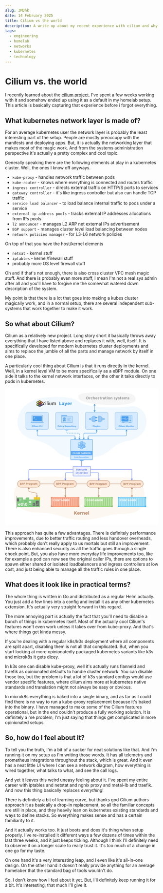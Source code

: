 ```yaml
---
slug: 3MDhk
date: 14 February 2025
title: Cilium vs the world
description: A write up about my recent experience with cilium and why it's cool as
tags:
  - engineering
  - homelab
  - networks
  - kubernetes
  - technology
---
```

# Cilium vs. the world

I recently learned about the [cilium project](https://github.com/cilium/cilium). I've spent a few weeks working with it and somehow ended up using it as a default in my homelab setup. This article is basically capturing that experience before i forgot everything.

## What kubernetes network layer is made of?

For an average kubernetes user the network layer is probably the least interesting part of the setup. People are mostly preoccupy with the manifests and deploying apps. But, it is actually the networking layer that makes most of the magic work. And from the systems administration perspective it's actually a pretty complex and cool topic.

Generally speaking there are the following elements at play in a kubernetes cluster. Well, the ones I know off anyways.

* `kube-proxy` - handles network traffic between pods
* `kube-router` - knows where everything is connected and routes traffic
* `ingress controller` - directs external traffic on HTTP/S ports to services
* `gateway controller` - it's like ingress controller but also can handle TCP traffic
* `service load balancer`  - to load balance internal traffic to pods under a service
* `external ip address pools` - tracks external IP addresses allocations from IPs pools
* `l2 announcer` - manages L2 ARP net external IPs advertisement
* `BGP support` - manages cluster level load balancing between nodes
* `network policies manager` - for L3-L6 network policies

On top of that you have the host/kernel elements

* `netsat` - kernel stuff
* `iptables` - kernel/firewall stuff
* probably more OS level firewall stuff

Oh and if that's not enough, there is also cross cluster VPC mesh magic stuff. And there is probably even more stuff, I mean I'm not a real sys admin after all and you'll have to forgive me the somewhat watered down description of the system.

My point is that there is a lot that goes into making a kubes cluster magically work, and in a normal setup, there are several independent sub-systems that work together to make it work.

## So what about Cilium?

Cilium as a relatively new project. Long story short it basically throws away everything that I have listed above and replaces it with, well, itself. It is specifically developed for modern kubernetes cluster deployments and aims to replace the jumble of all the parts and manage network by itself in one place.

A particularly cool thing about Cilium is that it runs directly in the kernel. Well, in a kernel level VM to be more specifically as a eBPF module. On one side it talks to the kernel network interfaces, on the other it talks directly to pods in kubernetes.

![](./images/cilium.png)

This approach has quite a few advantages. There is definitely performance improvements, due to better traffic routing and less handover overheads, which probably don't really apply to us mortals but still an improvement. There is also enhanced security as all the traffic goes through a single chock point. But, you also have more everyday life improvements too, like for example a pod can now see the original caller IPs, there are options to spawn either shared or isolated loadbalancers and ingress controllers at low cost, and just being able to manage all the traffic rules in one place.

## What does it look like in practical terms?

The whole thing is written in Go and distributed as a regular Helm actually. You just add a few lines into a config and install it as any other kubernetes extension. It's actually very straight forward in this regard.

The more annoying part is actually the fact that you'll need to disable a bunch of things in kubernetes itself. Most of the actually cool Cilium's features won't even work unless it takes over from kube-proxy. And that's where things get kinda messy.

If you're dealing with a regular k8s/k0s deployment where all components are split apart, disabling them is not all that complicated. But, when you start looking at more opinionatedly packaged kubernetes variants like k3s and microk8s it gets dicey.

In k3s one can disable kube-proxy, well it's actually runs flanneld and traefik as opinionated defaults to handle cluster network. You can disable those too, but the problem is that a lot of k3s standard configs would use vendor specific features, where cilium aims more at kubernetes native standards and translation might not always be easy or obvious.

In microk8s everything is baked into a single binary, and as far as I could find there is no way to run a kube-proxy replacement because it's baked into the binary. I have managed to make some of the Cilium features operational, but in the end couldn't produce a fully working solution. It is definitely a me problem, I'm just saying that things get complicated in more opinionated setups.

## So, how do I feel about it?

To tell you the truth, I'm a bit of a sucker for neat solutions like that. And I'm running it on my setup as I'm writing those words. It has all telemetry and prometheus integrations throughout the stack, which is great. And it even has a neat little UI where I can see a network diagram, how everything is wired together, what talks to what, and see the call logs.

And yet it leaves this weird uneasy feeling about it. I've spent my entire career with iptables and netstat and ngnix proxy and metal-lb and traefik. And now this thing basically replaces _everything_!

There is definitely a bit of learning curve, but thanks god Cilium authors approach it as basically a drop-in replacement, so all the familiar concepts are still in place, and they heavily lean on kubernetes existing standards and ways to define stacks. So everything makes sense and has a certain familiarity to it.

And it actually works too. It just boots and does it's thing when setup properly. I've re-installed it different ways a few dozens of times within the last three weeks, and it just keeps ticking. Although I think I'll definitely need to observe it on a longer scale to really trust it. It's too much of a change in one go for my taste.

On one hand it's a very interesting leap, and I even like it's all-in-one design. On the other hand it doesn't really provide anything for an average homelaber that the standard bag of tools wouldn't do. 

So, I don't know how I feel about it yet. But, I'll definitely keep running it for a bit. It's interesting, that much I'll give it.








